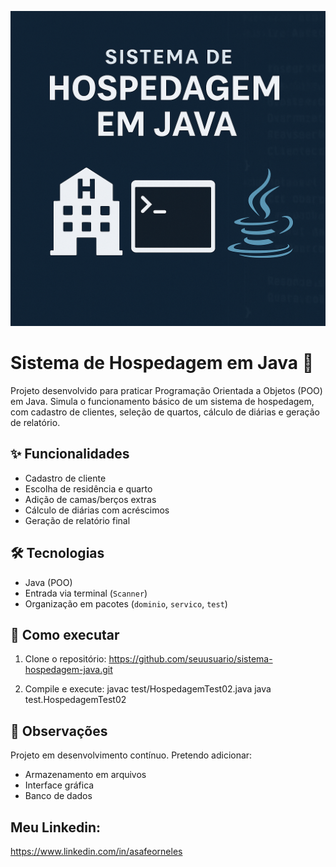 ![Capa do Projeto](./capa.png)

# Sistema de Hospedagem em Java 🏨

Projeto desenvolvido para praticar Programação Orientada a Objetos (POO) em Java. Simula o funcionamento básico de um sistema de hospedagem, com cadastro de clientes, seleção de quartos, cálculo de diárias e geração de relatório.

## ✨ Funcionalidades

- Cadastro de cliente
- Escolha de residência e quarto
- Adição de camas/berços extras
- Cálculo de diárias com acréscimos
- Geração de relatório final

## 🛠️ Tecnologias

- Java (POO)
- Entrada via terminal (`Scanner`)
- Organização em pacotes (`dominio`, `servico`, `test`)

## 📂 Como executar

1. Clone o repositório:
https://github.com/seuusuario/sistema-hospedagem-java.git

3. Compile e execute:
javac test/HospedagemTest02.java
java test.HospedagemTest02

## 📌 Observações

Projeto em desenvolvimento contínuo. Pretendo adicionar:
- Armazenamento em arquivos
- Interface gráfica
- Banco de dados

## Meu Linkedin:
https://www.linkedin.com/in/asafeorneles
